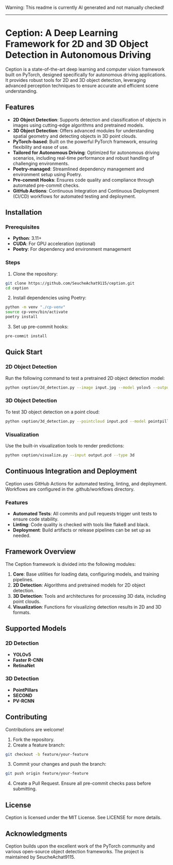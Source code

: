 Warning: This readme is currently AI generated and not manually checked!

---

# Ception: A Deep Learning Framework for 2D and 3D Object Detection in Autonomous Driving

Ception is a state-of-the-art deep learning and computer vision framework built on PyTorch, designed specifically for autonomous driving applications. It provides robust tools for 2D and 3D object detection, leveraging advanced perception techniques to ensure accurate and efficient scene understanding.

## Features

- **2D Object Detection**: Supports detection and classification of objects in images using cutting-edge algorithms and pretrained models.
- **3D Object Detection**: Offers advanced modules for understanding spatial geometry and detecting objects in 3D point clouds.
- **PyTorch-based**: Built on the powerful PyTorch framework, ensuring flexibility and ease of use.
- **Tailored for Autonomous Driving**: Optimized for autonomous driving scenarios, including real-time performance and robust handling of challenging environments.
- **Poetry-managed**: Streamlined dependency management and environment setup using Poetry.
- **Pre-commit Hooks**: Ensures code quality and compliance through automated pre-commit checks.
- **GitHub Actions**: Continuous Integration and Continuous Deployment (CI/CD) workflows for automated testing and deployment.

## Installation
### Prerequisites

- **Python**: 3.11+
- **CUDA**: For GPU acceleration (optional)
- **Poetry**: For dependency and environment management

### Steps

1. Clone the repository:
```bash
git clone https://github.com/SeucheAchat9115/ception.git  
cd ception
```

2. Install dependencies using Poetry:
```bash
python -m venv "./cp-venv"
source cp-venv/bin/activate
poetry install
```

3. Set up pre-commit hooks:
```bash
pre-commit install
```


## Quick Start

### 2D Object Detection

Run the following command to test a pretrained 2D object detection model:
```bash
python ception/2d_detection.py --image input.jpg --model yolov5 --output output.jpg
```
### 3D Object Detection

To test 3D object detection on a point cloud:
```bash
python ception/3d_detection.py --pointcloud input.pcd --model pointpillar --output output.pcd
```
### Visualization

Use the built-in visualization tools to render predictions:
```bash
python ception/visualize.py --input output.pcd --type 3d
```
## Continuous Integration and Deployment

Ception uses GitHub Actions for automated testing, linting, and deployment. Workflows are configured in the .github/workflows directory.

### Features

- **Automated Tests**: All commits and pull requests trigger unit tests to ensure code stability.
- **Linting**: Code quality is checked with tools like flake8 and black.
- **Deployment**: Build artifacts or release pipelines can be set up as needed.

## Framework Overview

The Ception framework is divided into the following modules:

1. **Core**: Base utilities for loading data, configuring models, and training pipelines.
2. **2D Detection**: Algorithms and pretrained models for 2D object detection.
3. **3D Detection**: Tools and architectures for processing 3D data, including point clouds.
4. **Visualization**: Functions for visualizing detection results in 2D and 3D formats.

## Supported Models

### 2D Detection

- **YOLOv5**
- **Faster R-CNN**
- **RetinaNet**

### 3D Detection

- **PointPillars**
- **SECOND**
- **PV-RCNN**

## Contributing

Contributions are welcome!

1. Fork the repository.
2. Create a feature branch:
```bash
git checkout -b feature/your-feature
```
3. Commit your changes and push the branch:
```bash
git push origin feature/your-feature
```
4. Create a Pull Request.
Ensure all pre-commit checks pass before submitting.

## License

Ception is licensed under the MIT License. See LICENSE for more details.

## Acknowledgments

Ception builds upon the excellent work of the PyTorch community and various open-source object detection frameworks. The project is maintained by SeucheAchat9115.